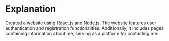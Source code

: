 # Explanation

Created a website using React.js and Node.js. The website features user
authentication and registration functionalities. Additionally, it includes pages
containing information about me, serving as a platform for contacting me.
